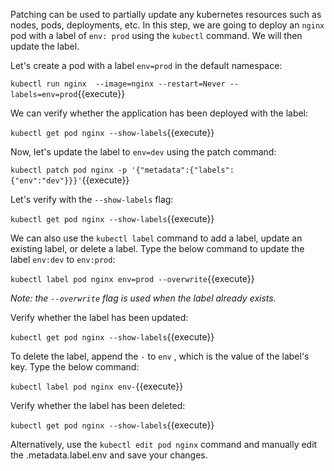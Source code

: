Patching can be used to partially update any kubernetes resources such as nodes, pods, deployments, etc. In this step, we are going to deploy an `nginx` pod with a label of `env: prod` using the `kubectl` command. We will then update the label.

Let's create a pod with a label `env=prod` in the default namespace:

`kubectl run nginx  --image=nginx --restart=Never --labels=env=prod`{{execute}}

We can verify whether the application has been deployed with the label:

`kubectl get pod nginx --show-labels`{{execute}}

Now, let's update the label to `env=dev` using the patch command:

`kubectl patch pod nginx -p '{"metadata":{"labels":{"env":"dev"}}}'`{{execute}}

Let's verify with the `--show-labels` flag:

`kubectl get pod nginx --show-labels`{{execute}}

We can also use the `kubectl label` command to add a label, update an existing label, or delete a label. Type the below command to update the label `env:dev` to `env:prod`:

`kubectl label pod nginx env=prod --overwrite`{{execute}}

*Note: the `--overwrite` flag is used when the label already exists.*

Verify whether the label has been updated:

`kubectl get pod nginx --show-labels`{{execute}}

To delete the label, append the `-` to `env` , which is the value of the label's key.  Type the below command:

`kubectl label pod nginx env-`{{execute}}

Verify whether the label has been deleted:

`kubectl get pod nginx --show-labels`{{execute}}

Alternatively, use the `kubectl edit pod nginx` command and manually edit the .metadata.label.env and save your changes.
